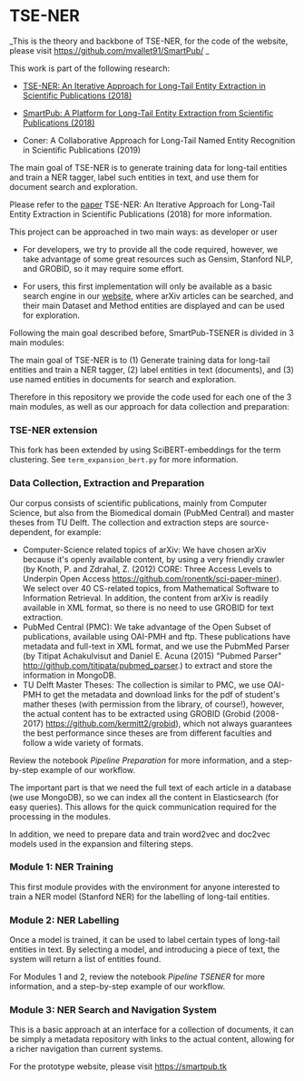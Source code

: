 # TSE-NER

_This is the theory and backbone of TSE-NER, for the code of the website, please visit https://github.com/mvallet91/SmartPub/ _

This work is part of the following research:
* [TSE-NER: An Iterative Approach for Long-Tail Entity Extraction in Scientific Publications (2018)](https://link.springer.com/chapter/10.1007/978-3-030-00671-6_8)

* [SmartPub: A Platform for Long-Tail Entity Extraction from Scientific Publications (2018)](http://delivery.acm.org/10.1145/3190000/3186976/p191-mesbah.pdf?ip=131.180.41.86&id=3186976&acc=OPEN&key=0C390721DC3021FF%2E512956D6C5F075DE%2E4D4702B0C3E38B35%2E6D218144511F3437&__acm__=1538994270_60e17085f43cd249aaf89546a92eebfc)

* Coner: A Collaborative Approach for Long-Tail Named Entity Recognition in Scientific Publications (2019)

The main goal of TSE-NER is to generate training data for long-tail entities and train a NER tagger, 
label such entities in text, and use them for document search and exploration.

Please refer to the [paper](http://iswc2018.semanticweb.org/sessions/tse-ner-an-iterative-approach-for-long-tail-entity-extraction-in-scientific-publications/) TSE-NER: An Iterative Approach for Long-Tail Entity Extraction in Scientific Publications (2018) for more information.

This project can be approached in two main ways: as developer or user

* For developers, we try to provide all the code required, however, we take advantage of some great 
resources such as Gensim, Stanford NLP, and GROBID, so it may require some effort.

* For users, this first implementation will only be available as a basic search engine in our [website](https://smartpub.tk), where arXiv articles can be searched, and their main Dataset and Method entities are displayed and can be used for exploration. 

Following the main goal described before, SmartPub-TSENER is divided in 3 main modules: 

The main goal of TSE-NER is to (1) Generate training data for long-tail entities and train a NER tagger, 
(2) label entities in text (documents), and (3) use named entities in documents for search and exploration.

Therefore in this repository we provide the code used for each one of the 3 main modules, 
as well as our approach for data collection and preparation:

### TSE-NER extension
This fork has been extended by using SciBERT-embeddings for the term clustering. See `term_expansion_bert.py` for more
information.

### Data Collection, Extraction and Preparation
Our corpus consists of scientific publications, mainly from Computer Science, but also from the Biomedical
domain (PubMed Central) and master theses from TU Delft. 
The collection and extraction steps are source-dependent, for example:
* Computer-Science related topics of arXiv: We have chosen arXiv because it's openly available content, by using a very friendly crawler (by  Knoth, P. and Zdrahal, Z. (2012) CORE: Three Access Levels to Underpin Open Access https://github.com/ronentk/sci-paper-miner). 
We select over 40 CS-related topics, from Mathematical Software to Information Retrieval. 
In addition, the content from arXiv is readily available in XML format, so there is no need to use GROBID for text extraction.
* PubMed Central (PMC): We take advantage of the Open Subset of publications, available using OAI-PMH and ftp. 
These publications have metadata and full-text in XML format, and we use the PubmMed Parser 
(by Titipat Achakulvisut and Daniel E. Acuna (2015) "Pubmed Parser" http://github.com/titipata/pubmed_parser.)
to extract and store the information in MongoDB.
* TU Delft Master Theses: The collection is similar to PMC, we use OAI-PMH to get the metadata and download 
 links for the pdf of student's mather theses (with permission from the library, of course!), however, the
 actual content has to be extracted using GROBID (Grobid (2008-2017) https://github.com/kermitt2/grobid),
 which not always guarantees the best performance since theses are from different faculties and follow 
 a wide variety of formats.
 
Review the notebook *Pipeline Preparation* for more information, and a step-by-step example of our workflow.

The important part is that we need the full text of each article in a database (we use MongoDB), so we can index all the content in Elasticsearch (for easy queries).
This allows for the quick communication required for the processing in the modules.

In addition, we need to prepare data and train word2vec and doc2vec models used in the expansion and 
filtering steps.

### Module 1: NER Training
This first module provides with the environment for anyone interested to train a NER model (Stanford NER) 
for the labelling of long-tail entities.

### Module 2: NER Labelling
Once a model is trained, it can be used to label certain types of long-tail entities in text.
By selecting a model, and introducing a piece of text, the system will return a list of entities found.

For Modules 1 and 2, review the notebook *Pipeline TSENER* for more information, and a step-by-step example of our workflow.

### Module 3: NER Search and Navigation System
This is a basic approach at an interface for a collection of documents, it can be simply a metadata repository
with links to the actual content, allowing for a richer navigation than current systems.

For the prototype website, please visit https://smartpub.tk 
